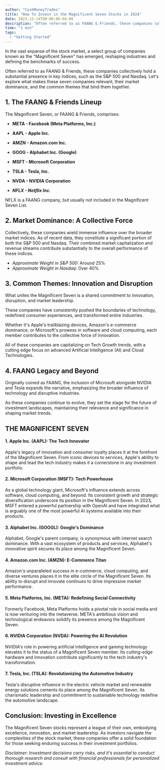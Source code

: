```yaml
---
author: "CashMoneyTrades"
title: "How To Invest in the Magnificent Seven Stocks in 2024"
date: 2023-12-14T00:00:00-04:00
description: "Often referred to as FAANG & Friends, these companies collectively hold a substantial presence in key indices, such as the S&P 500 and Nasdaq. The Mag-7 consists of META, AAPL, AMZN, GOOG, MSFT, TSLA, NVDA"
time: "1 min"
tags:
  - "Getting Started"
---
```



In the vast expanse of the stock market, a select group of companies known as the "Magnificent Seven" has emerged, reshaping industries and defining the benchmarks of success. 

Often referred to as FAANG & Friends, these companies collectively hold a substantial presence in key indices, such as the S&P 500 and Nasdaq. Let's explore what makes these seven companies relevant, their market dominance, and the common themes that bind them together.

## **1. The FAANG & Friends Lineup**

The Magnificent Seven, or FAANG & Friends, comprises:

- **META - Facebook (Meta Platforms, Inc.)**
- **AAPL - Apple Inc.**
- **AMZN - Amazon.com Inc.**
- **GOOG - Alphabet Inc. (Google)**
- **MSFT - Microsoft Corporation**
- **TSLA - Tesla, Inc.**
- **NVDA - NVIDIA Corporation**

- **_NFLX - Netflix Inc._**

NFLX is a FAANG company, but usually not included in the Magnificent Seven List.

## **2. Market Dominance: A Collective Force**

Collectively, these companies wield immense influence over the broader market indices. As of recent data, they constitute a significant portion of both the S&P 500 and Nasdaq. Their combined market capitalization and revenue streams contribute substantially to the overall performance of these indices.

- *Approximate Weight in S&P 500:* Around 25%
- *Approximate Weight in Nasdaq:* Over 40%

## **3. Common Themes: Innovation and Disruption**

What unites the Magnificent Seven is a shared commitment to innovation, disruption, and market leadership. 

These companies have consistently pushed the boundaries of technology, redefined consumer experiences, and transformed entire industries. 

Whether it's Apple's trailblazing devices, Amazon's e-commerce dominance, or Microsoft's prowess in software and cloud computing, each member contributes to the collective force of innovation.  

All of these companies are capitalizing on Tech Growth trends, with a cutting edge focus on advanced Artificial Intelligence (AI) and Cloud Technologies.

## **4. FAANG Legacy and Beyond**

Originally coined as FAANG, the inclusion of Microsoft alongside NVIDIA and Tesla expands the narrative, emphasizing the broader influence of technology and disruptive industries. 

As these companies continue to evolve, they set the stage for the future of investment landscapes, maintaining their relevance and significance in shaping market trends.

## THE MAGNIFICENT SEVEN

#### **1. Apple Inc. (AAPL): The Tech Innovator**

Apple's legacy of innovation and consumer loyalty places it at the forefront of the Magnificent Seven. From iconic devices to services, Apple's ability to shape and lead the tech industry makes it a cornerstone in any investment portfolio.

#### **2. Microsoft Corporation (MSFT): Tech Powerhouse**

As a global technology giant, Microsoft's influence extends across software, cloud computing, and beyond. Its consistent growth and strategic diversification underscore its position in the Magnificent Seven. In 2023, MSFT entered a powerful partnership with OpenAI and have integrated what is arguably one of the most powerful AI systems available into their products.

#### **3. Alphabet Inc. (GOOGL): Google's Dominance**

Alphabet, Google's parent company, is synonymous with internet search dominance. With a vast ecosystem of products and services, Alphabet's innovative spirit secures its place among the Magnificent Seven.

#### **4. Amazon.com Inc. (AMZN): E-Commerce Titan**

Amazon's unparalleled success in e-commerce, cloud computing, and diverse ventures places it in the elite circle of the Magnificent Seven. Its ability to disrupt and innovate continues to drive impressive market performance.

#### **5. Meta Platforms, Inc. (META): Redefining Social Connectivity**

Formerly Facebook, Meta Platforms holds a pivotal role in social media and is now venturing into the metaverse. META's ambitious vision and technological endeavors solidify its presence among the Magnificent Seven.

#### **6. NVIDIA Corporation (NVDA): Powering the AI Revolution**

NVIDIA's role in powering artificial intelligence and gaming technology elevates it to the status of a Magnificent Seven member. Its cutting-edge hardware and innovation contribute significantly to the tech industry's transformation.

#### **7. Tesla, Inc. (TSLA): Revolutionizing the Automotive Industry**

Tesla's disruptive influence in the electric vehicle market and renewable energy solutions cements its place among the Magnificent Seven. Its charismatic leadership and commitment to sustainable technology redefine the automotive landscape.

## **Conclusion: Investing in Excellence**

The Magnificent Seven stocks represent a league of their own, embodying excellence, innovation, and market leadership. As investors navigate the complexities of the stock market, these companies offer a solid foundation for those seeking enduring success in their investment portfolios.


*Disclaimer: Investment decisions carry risks, and it's essential to conduct thorough research and consult with financial professionals for personalized investment advice.*
